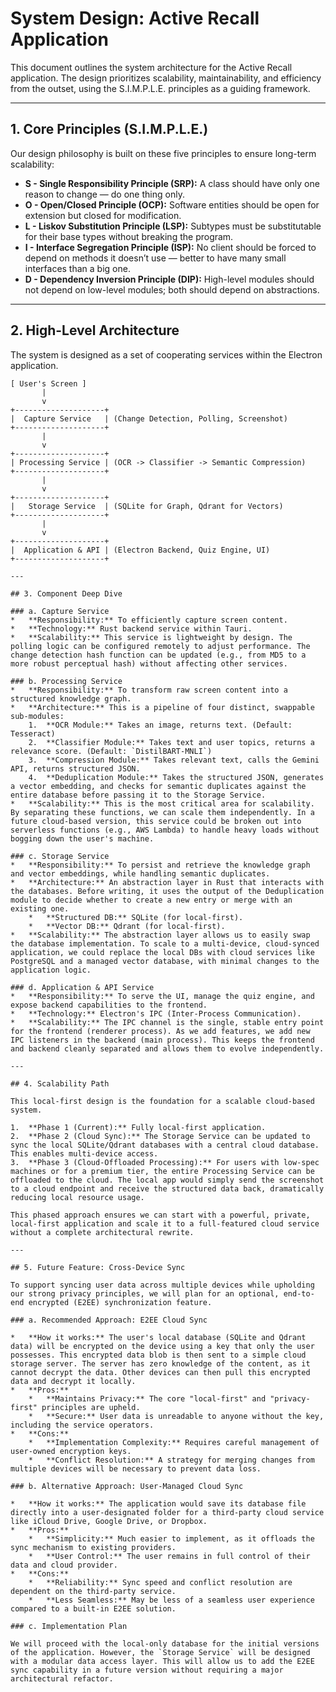 # System Design: Active Recall Application

This document outlines the system architecture for the Active Recall application. The design prioritizes scalability, maintainability, and efficiency from the outset, using the S.I.M.P.L.E. principles as a guiding framework.

---

## 1. Core Principles (S.I.M.P.L.E.)

Our design philosophy is built on these five principles to ensure long-term scalability:

*   **S - Single Responsibility Principle (SRP):** A class should have only one reason to change — do one thing only.
*   **O - Open/Closed Principle (OCP):** Software entities should be open for extension but closed for modification.
*   **L - Liskov Substitution Principle (LSP):** Subtypes must be substitutable for their base types without breaking the program.
*   **I - Interface Segregation Principle (ISP):** No client should be forced to depend on methods it doesn’t use — better to have many small interfaces than a big one.
*   **D - Dependency Inversion Principle (DIP):** High-level modules should not depend on low-level modules; both should depend on abstractions.

---

## 2. High-Level Architecture

The system is designed as a set of cooperating services within the Electron application.

```
[ User's Screen ]
       |
       v
+--------------------+ 
|  Capture Service   | (Change Detection, Polling, Screenshot)
+--------------------+ 
       |
       v
+--------------------+ 
| Processing Service | (OCR -> Classifier -> Semantic Compression)
+--------------------+ 
       |
       v
+--------------------+ 
|   Storage Service  | (SQLite for Graph, Qdrant for Vectors)
+--------------------+ 
       |
       v
+--------------------+ 
|  Application & API | (Electron Backend, Quiz Engine, UI)
+--------------------+ 

---

## 3. Component Deep Dive

### a. Capture Service
*   **Responsibility:** To efficiently capture screen content.
*   **Technology:** Rust backend service within Tauri.
*   **Scalability:** This service is lightweight by design. The polling logic can be configured remotely to adjust performance. The change detection hash function can be updated (e.g., from MD5 to a more robust perceptual hash) without affecting other services.

### b. Processing Service
*   **Responsibility:** To transform raw screen content into a structured knowledge graph.
*   **Architecture:** This is a pipeline of four distinct, swappable sub-modules:
    1.  **OCR Module:** Takes an image, returns text. (Default: Tesseract)
    2.  **Classifier Module:** Takes text and user topics, returns a relevance score. (Default: `DistilBART-MNLI`)
    3.  **Compression Module:** Takes relevant text, calls the Gemini API, returns structured JSON.
    4.  **Deduplication Module:** Takes the structured JSON, generates a vector embedding, and checks for semantic duplicates against the entire database before passing it to the Storage Service.
*   **Scalability:** This is the most critical area for scalability. By separating these functions, we can scale them independently. In a future cloud-based version, this service could be broken out into serverless functions (e.g., AWS Lambda) to handle heavy loads without bogging down the user's machine.

### c. Storage Service
*   **Responsibility:** To persist and retrieve the knowledge graph and vector embeddings, while handling semantic duplicates.
*   **Architecture:** An abstraction layer in Rust that interacts with the databases. Before writing, it uses the output of the Deduplication module to decide whether to create a new entry or merge with an existing one.
    *   **Structured DB:** SQLite (for local-first).
    *   **Vector DB:** Qdrant (for local-first).
*   **Scalability:** The abstraction layer allows us to easily swap the database implementation. To scale to a multi-device, cloud-synced application, we could replace the local DBs with cloud services like PostgreSQL and a managed vector database, with minimal changes to the application logic.

### d. Application & API Service
*   **Responsibility:** To serve the UI, manage the quiz engine, and expose backend capabilities to the frontend.
*   **Technology:** Electron's IPC (Inter-Process Communication).
*   **Scalability:** The IPC channel is the single, stable entry point for the frontend (renderer process). As we add features, we add new IPC listeners in the backend (main process). This keeps the frontend and backend cleanly separated and allows them to evolve independently.

---

## 4. Scalability Path

This local-first design is the foundation for a scalable cloud-based system.

1.  **Phase 1 (Current):** Fully local-first application.
2.  **Phase 2 (Cloud Sync):** The Storage Service can be updated to sync the local SQLite/Qdrant databases with a central cloud database. This enables multi-device access.
3.  **Phase 3 (Cloud-Offloaded Processing):** For users with low-spec machines or for a premium tier, the entire Processing Service can be offloaded to the cloud. The local app would simply send the screenshot to a cloud endpoint and receive the structured data back, dramatically reducing local resource usage.

This phased approach ensures we can start with a powerful, private, local-first application and scale it to a full-featured cloud service without a complete architectural rewrite.

---

## 5. Future Feature: Cross-Device Sync

To support syncing user data across multiple devices while upholding our strong privacy principles, we will plan for an optional, end-to-end encrypted (E2EE) synchronization feature.

### a. Recommended Approach: E2EE Cloud Sync

*   **How it works:** The user's local database (SQLite and Qdrant data) will be encrypted on the device using a key that only the user possesses. This encrypted data blob is then sent to a simple cloud storage server. The server has zero knowledge of the content, as it cannot decrypt the data. Other devices can then pull this encrypted data and decrypt it locally.
*   **Pros:**
    *   **Maintains Privacy:** The core "local-first" and "privacy-first" principles are upheld.
    *   **Secure:** User data is unreadable to anyone without the key, including the service operators.
*   **Cons:**
    *   **Implementation Complexity:** Requires careful management of user-owned encryption keys.
    *   **Conflict Resolution:** A strategy for merging changes from multiple devices will be necessary to prevent data loss.

### b. Alternative Approach: User-Managed Cloud Sync

*   **How it works:** The application would save its database file directly into a user-designated folder for a third-party cloud service like iCloud Drive, Google Drive, or Dropbox.
*   **Pros:**
    *   **Simplicity:** Much easier to implement, as it offloads the sync mechanism to existing providers.
    *   **User Control:** The user remains in full control of their data and cloud provider.
*   **Cons:**
    *   **Reliability:** Sync speed and conflict resolution are dependent on the third-party service.
    *   **Less Seamless:** May be less of a seamless user experience compared to a built-in E2EE solution.

### c. Implementation Plan

We will proceed with the local-only database for the initial versions of the application. However, the `Storage Service` will be designed with a modular data access layer. This will allow us to add the E2EE sync capability in a future version without requiring a major architectural refactor.
